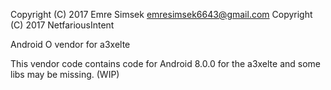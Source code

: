 Copyright (C) 2017 Emre Simsek <emresimsek6643@gmail.com>
Copyright (C) 2017 NetfariousIntent

Android O vendor for a3xelte

This vendor code contains code for Android 8.0.0 for the a3xelte and some libs may be missing. (WIP)
